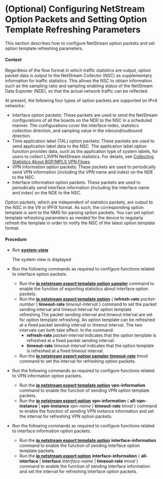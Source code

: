 (Optional) Configuring NetStream Option Packets and Setting Option Template Refreshing Parameters
=================================================================================================

This section describes how to configure NetStream option packets and set option template refreshing parameters.

#### Context

Regardless of the flow format in which traffic statistics are output, option packet data is output to the NetStream Collector (NSC) as supplementary information for traffic statistics. This allows the NSC to obtain information such as the sampling ratio and sampling enabling status of the NetStream Data Exporter (NDE), so that the actual network traffic can be reflected.

At present, the following four types of option packets are supported on IPv4 networks:

* Interface option packets: These packets are used to send the NetStream configurations of all the boards on the NDE to the NSC in a scheduled manner. The configurations cover the interface index, statistics collection direction, and sampling value in the inbound/outbound direction.
* Time application label (TAL) option packets: These packets are used to send application label data to the NSC. The application label option function provides data, such as the application type of system labels, for users to collect L3VPN NetStream statistics. For details, see [Collecting Statistics About BGP/MPLS VPN Flows](dc_vrp_ns_cfg_0042.html).
* VPN information option packets: These packets are used to periodically send VPN information (including the VPN name and index) on the NDE to the NSC.
* Interface information option packets: These packets are used to periodically send interface information (including the interface name and index) on the NDE to the NSC.

Option packets, which are independent of statistics packets, are output to the NSC in the V9 or IPFIX format. As such, the corresponding option template is sent to the NMS for parsing option packets. You can set option template refreshing parameters as needed for the device to regularly refresh the template in order to notify the NSC of the latest option template format.


#### Procedure

* Run [**system-view**](cmdqueryname=system-view)
  
  
  
  The system view is displayed
* Run the following commands as required to configure functions related to interface option packets.
  
  
  + Run the [**ip netstream export template option sampler**](cmdqueryname=ip+netstream+export+template+option+sampler) command to enable the function of exporting statistics about interface option packets.
  + Run the [**ip netstream export template option**](cmdqueryname=ip+netstream+export+template+option) { **refresh-rate** *packet-number* | **timeout-rate** *timeout-interval* } command to set the packet sending interval and timeout interval for option template refreshing.The packet sending interval and timeout interval are set for option template refreshing. An option template can be refreshed at a fixed packet sending interval or timeout interval. The two intervals can both take effect. In the command:
    - **refresh-rate** *packet-interval* indicates that the option template is refreshed at a fixed packet sending interval.
    - **timeout-rate** *timeout-interval* indicates that the option template is refreshed at a fixed timeout interval.
  + Run the [**ip netstream export option sampler timeout-rate**](cmdqueryname=ip+netstream+export+option+sampler+timeout-rate) *tmval* command to set the interval for refreshing option packets.
* Run the following commands as required to configure functions related to VPN information option packets.
  + Run the [**ip netstream export template option**](cmdqueryname=ip+netstream+export+template+option) **vpn-information** command to enable the function of sending VPN option template packets.
  + Run the [**ip netstream export option**](cmdqueryname=ip+netstream+export+option) **vpn-information** { **all-vpn-instance** | **vpn-instance** *vpn-name* | **timeout-rate** *tmval* } command to enable the function of sending VPN instance information and set the interval for refreshing VPN option packets.
* Run the following commands as required to configure functions related to interface information option packets.
  + Run the [**ip netstream export template option**](cmdqueryname=ip+netstream+export+template+option) **interface-information** command to enable the function of sending interface option template packets.
  + Run the [**ip netstream export option**](cmdqueryname=ip+netstream+export+option) **interface-information** { **all-interface** | **interface** *interface-name* | **timeout-rate** *tmval* } command to enable the function of sending interface information and set the interval for refreshing interface option packets.